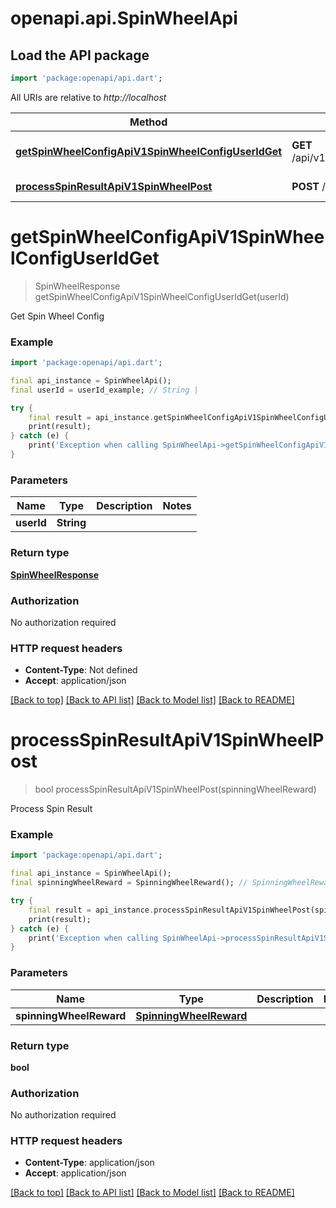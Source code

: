 # openapi.api.SpinWheelApi

## Load the API package
```dart
import 'package:openapi/api.dart';
```

All URIs are relative to *http://localhost*

Method | HTTP request | Description
------------- | ------------- | -------------
[**getSpinWheelConfigApiV1SpinWheelConfigUserIdGet**](SpinWheelApi.md#getspinwheelconfigapiv1spinwheelconfiguseridget) | **GET** /api/v1/spin_wheel/config/{user_id} | Get Spin Wheel Config
[**processSpinResultApiV1SpinWheelPost**](SpinWheelApi.md#processspinresultapiv1spinwheelpost) | **POST** /api/v1/spin_wheel/ | Process Spin Result


# **getSpinWheelConfigApiV1SpinWheelConfigUserIdGet**
> SpinWheelResponse getSpinWheelConfigApiV1SpinWheelConfigUserIdGet(userId)

Get Spin Wheel Config

### Example
```dart
import 'package:openapi/api.dart';

final api_instance = SpinWheelApi();
final userId = userId_example; // String | 

try {
    final result = api_instance.getSpinWheelConfigApiV1SpinWheelConfigUserIdGet(userId);
    print(result);
} catch (e) {
    print('Exception when calling SpinWheelApi->getSpinWheelConfigApiV1SpinWheelConfigUserIdGet: $e\n');
}
```

### Parameters

Name | Type | Description  | Notes
------------- | ------------- | ------------- | -------------
 **userId** | **String**|  | 

### Return type

[**SpinWheelResponse**](SpinWheelResponse.md)

### Authorization

No authorization required

### HTTP request headers

 - **Content-Type**: Not defined
 - **Accept**: application/json

[[Back to top]](#) [[Back to API list]](../README.md#documentation-for-api-endpoints) [[Back to Model list]](../README.md#documentation-for-models) [[Back to README]](../README.md)

# **processSpinResultApiV1SpinWheelPost**
> bool processSpinResultApiV1SpinWheelPost(spinningWheelReward)

Process Spin Result

### Example
```dart
import 'package:openapi/api.dart';

final api_instance = SpinWheelApi();
final spinningWheelReward = SpinningWheelReward(); // SpinningWheelReward | 

try {
    final result = api_instance.processSpinResultApiV1SpinWheelPost(spinningWheelReward);
    print(result);
} catch (e) {
    print('Exception when calling SpinWheelApi->processSpinResultApiV1SpinWheelPost: $e\n');
}
```

### Parameters

Name | Type | Description  | Notes
------------- | ------------- | ------------- | -------------
 **spinningWheelReward** | [**SpinningWheelReward**](SpinningWheelReward.md)|  | 

### Return type

**bool**

### Authorization

No authorization required

### HTTP request headers

 - **Content-Type**: application/json
 - **Accept**: application/json

[[Back to top]](#) [[Back to API list]](../README.md#documentation-for-api-endpoints) [[Back to Model list]](../README.md#documentation-for-models) [[Back to README]](../README.md)

